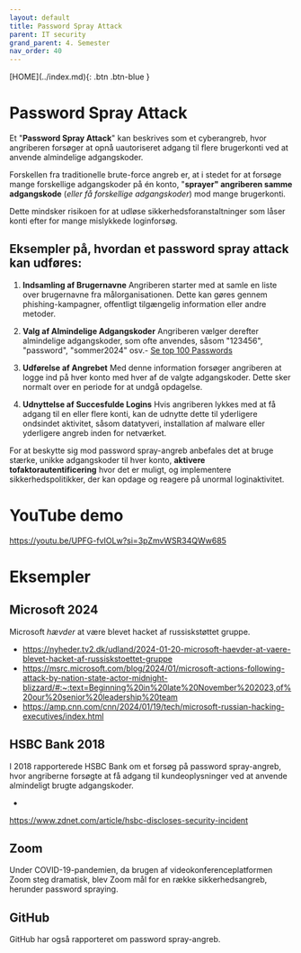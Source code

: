 ```yaml
---
layout: default
title: Password Spray Attack
parent: IT security
grand_parent: 4. Semester
nav_order: 40
---
```


<span class="fs-1">
[HOME](../index.md){: .btn .btn-blue }
</span>

# Password Spray Attack

Et "**Password Spray Attack**" kan beskrives som et cyberangreb, hvor angriberen forsøger at opnå uautoriseret adgang til flere brugerkonti ved at anvende almindelige adgangskoder. 

Forskellen fra traditionelle brute-force angreb er, at i stedet for at forsøge mange forskellige adgangskoder på én konto, "**sprayer" angriberen samme adgangskode** (*eller få forskellige adgangskoder*) mod mange brugerkonti. 

Dette mindsker risikoen for at udløse sikkerhedsforanstaltninger som låser konti efter for mange mislykkede loginforsøg.

## Eksempler på, hvordan et password spray attack kan udføres:

1. **Indsamling af Brugernavne** Angriberen starter med at samle en liste over brugernavne fra målorganisationen. Dette kan gøres gennem phishing-kampagner, offentligt tilgængelig information eller andre metoder.

2. **Valg af Almindelige Adgangskoder** Angriberen vælger derefter almindelige adgangskoder, som ofte anvendes, såsom "123456", "password", "sommer2024" osv.- [Se top 100 Passwords](https://en.m.wikipedia.org/wiki/Wikipedia:10,000_most_common_passwords)

3. **Udførelse af Angrebet** Med denne information forsøger angriberen at logge ind på hver konto med hver af de valgte adgangskoder. Dette sker normalt over en periode for at undgå opdagelse.

4. **Udnyttelse af Succesfulde Logins** Hvis angriberen lykkes med at få adgang til en eller flere konti, kan de udnytte dette til yderligere ondsindet aktivitet, såsom datatyveri, installation af malware eller yderligere angreb inden for netværket.

For at beskytte sig mod password spray-angreb anbefales det at bruge stærke, unikke adgangskoder til hver konto, **aktivere tofaktorautentificering** hvor det er muligt, og implementere sikkerhedspolitikker, der kan opdage og reagere på unormal loginaktivitet.

# YouTube demo

https://youtu.be/UPFG-fvIOLw?si=3pZmvWSR34QWw685

# Eksempler

## Microsoft 2024
Microsoft *hævder* at være blevet hacket af russiskstøttet gruppe.

- https://nyheder.tv2.dk/udland/2024-01-20-microsoft-haevder-at-vaere-blevet-hacket-af-russiskstoettet-gruppe
- https://msrc.microsoft.com/blog/2024/01/microsoft-actions-following-attack-by-nation-state-actor-midnight-blizzard/#:~:text=Beginning%20in%20late%20November%202023,of%20our%20senior%20leadership%20team
- https://amp.cnn.com/cnn/2024/01/19/tech/microsoft-russian-hacking-executives/index.html


## HSBC Bank 2018
I 2018 rapporterede HSBC Bank om et forsøg på password spray-angreb, hvor angriberne forsøgte at få adgang til kundeoplysninger ved at anvende almindeligt brugte adgangskoder.

- 
https://www.zdnet.com/article/hsbc-discloses-security-incident

## Zoom
Under COVID-19-pandemien, da brugen af videokonferenceplatformen Zoom steg dramatisk, blev Zoom mål for en række sikkerhedsangreb, herunder password spraying.

## GitHub
GitHub har også rapporteret om password spray-angreb.